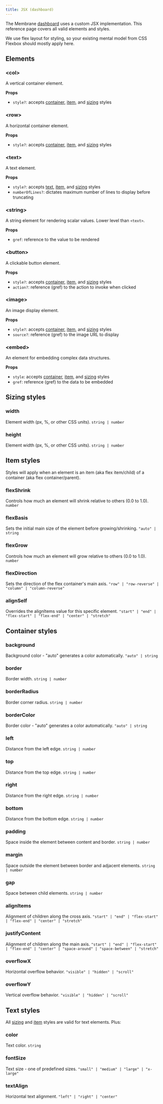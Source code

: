 ```yaml
---
title: JSX (dashboard)
---
```


The Membrane [dashboard](/guides/dashboard) uses a custom JSX implementation. This reference page covers all valid elements and styles.

We use flex layout for styling, so your existing mental model from CSS Flexbox should mostly apply here.

## Elements

### \<col\>

A vertical container element.

**Props**

- `style?`: accepts [container](#container-styles), [item](#item-styles), and [sizing](#sizing-styles) styles

### \<row\>

A horizontal container element.

**Props**

- `style?`: accepts [container](#container-styles), [item](#item-styles), and [sizing](#sizing-styles) styles

### \<text\>

A text element.

**Props**

- `style?`: accepts [text](#text-styles), [item](#item-styles), and [sizing](#sizing-styles) styles
- `numberOfLines?`: dictates maximum number of lines to display before truncating

### \<string\>

<!-- TODO: per Juan, how we read values from jsx is subject to change -->

A string element for rendering scalar values. Lower level than `<text>`.

**Props**

- `gref`: reference to the value to be rendered

### \<button\>

A clickable button element.

**Props**

- `style?`: accepts [container](#container-styles), [item](#item-styles), and [sizing](#sizing-styles) styles
- `action?`: reference (gref) to the action to invoke when clicked

### \<image\>

An image display element.

**Props**

- `style?`: accepts [container](#container-styles), [item](#item-styles), and [sizing](#sizing-styles) styles
- `source?`: reference (gref) to the image URL to display

### \<embed\>

An element for embedding complex data structures.

**Props**

- `style`: accepts [container](#container-styles), [item](#item-styles), and [sizing](#sizing-styles) styles
- `gref`: reference (gref) to the data to be embedded

## Sizing styles

### width

Element width (px, %, or other CSS units). `string | number`

### height

Element width (px, %, or other CSS units). `string | number`

## Item styles

Styles will apply when an element is an item (aka flex item/child) of a container (aka flex container/parent).

### flexShrink

Controls how much an element will shrink relative to others (0.0 to 1.0). `number`

### flexBasis

Sets the initial main size of the element before growing/shrinking. `"auto" | string`

### flexGrow

Controls how much an element will grow relative to others (0.0 to 1.0). `number`

### flexDirection

Sets the direction of the flex container's main axis. `"row" | "row-reverse" | "column" | "column-reverse"`

### alignSelf

Overrides the alignItems value for this specific element. `"start" | "end" | "flex-start" | "flex-end" | "center" | "stretch"`

## Container styles

### background

Background color - "auto" generates a color automatically. `"auto" | string`

### border

Border width. `string | number`

### borderRadius

Border corner radius. `string | number`

### borderColor

Border color - "auto" generates a color automatically. `"auto" | string`

### left

Distance from the left edge. `string | number`

### top

Distance from the top edge. `string | number`

### right

Distance from the right edge. `string | number`

### bottom

Distance from the bottom edge. `string | number`

### padding

Space inside the element between content and border. `string | number`

### margin

Space outside the element between border and adjacent elements. `string | number`

### gap

Space between child elements. `string | number`

### alignItems

Alignment of children along the cross axis. `"start" | "end" | "flex-start" | "flex-end" | "center" | "stretch"`

### justifyContent

Alignment of children along the main axis. `"start" | "end" | "flex-start" | "flex-end" | "center" | "space-around" | "space-between" | "stretch"`

### overflowX

Horizontal overflow behavior. `"visible" | "hidden" | "scroll"`

### overflowY

Vertical overflow behavior. `"visible" | "hidden" | "scroll"`

## Text styles

All [sizing](#sizing-styles) and [item](#item-styles) styles are valid for text elements. Plus:

### color

Text color. `string`

### fontSize

Text size - one of predefined sizes. `"small" | "medium" | "large" | "x-large"`

### textAlign

Horizontal text alignment. `"left" | "right" | "center"`
